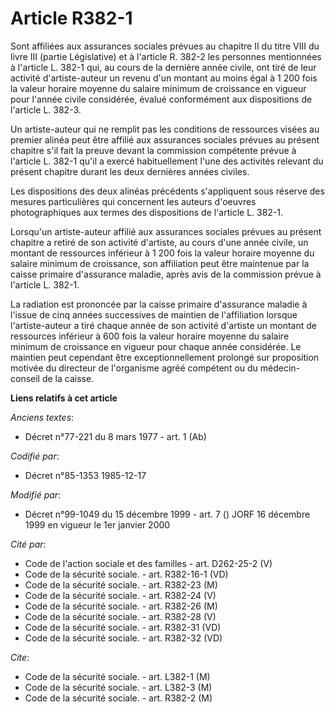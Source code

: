 # Article R382-1

Sont affiliées aux assurances sociales prévues au chapitre II du titre VIII du livre III (partie Législative) et à l'article
R. 382-2 les personnes mentionnées à l'article L. 382-1 qui, au cours de la dernière année civile, ont tiré de leur activité
d'artiste-auteur un revenu d'un montant au moins égal à 1 200 fois la valeur horaire moyenne du salaire minimum de croissance
en vigueur pour l'année civile considérée, évalué conformément aux dispositions de l'article L. 382-3.

Un artiste-auteur qui ne remplit pas les conditions de ressources visées au premier alinéa peut être affilié aux assurances
sociales prévues au présent chapitre s'il fait la preuve devant la commission compétente prévue à l'article L. 382-1 qu'il a
exercé habituellement l'une des activités relevant du présent chapitre durant les deux dernières années civiles.

Les dispositions des deux alinéas précédents s'appliquent sous réserve des mesures particulières qui concernent les auteurs
d'oeuvres photographiques aux termes des dispositions de l'article L. 382-1.

Lorsqu'un artiste-auteur affilié aux assurances sociales prévues au présent chapitre a retiré de son activité d'artiste, au
cours d'une année civile, un montant de ressources inférieur à 1 200 fois la valeur horaire moyenne du salaire minimum de
croissance, son affiliation peut être maintenue par la caisse primaire d'assurance maladie, après avis de la commission
prévue à l'article L. 382-1.

La radiation est prononcée par la caisse primaire d'assurance maladie à l'issue de cinq années successives de maintien de
l'affiliation lorsque l'artiste-auteur a tiré chaque année de son activité d'artiste un montant de ressources inférieur à 600
fois la valeur horaire moyenne du salaire minimum de croissance en vigueur pour chaque année considérée. Le maintien peut
cependant être exceptionnellement prolongé sur proposition motivée du directeur de l'organisme agréé compétent ou du médecin-
conseil de la caisse.

**Liens relatifs à cet article**

_Anciens textes_:

  - Décret n°77-221 du 8 mars 1977 - art. 1 (Ab)

_Codifié par_:

  - Décret n°85-1353 1985-12-17

_Modifié par_:

  - Décret n°99-1049 du 15 décembre 1999 - art. 7 () JORF 16 décembre 1999 en vigueur le 1er janvier 2000

_Cité par_:

  - Code de l'action sociale et des familles - art. D262-25-2 (V)
  - Code de la sécurité sociale. - art. R382-16-1 (VD)
  - Code de la sécurité sociale. - art. R382-23 (M)
  - Code de la sécurité sociale. - art. R382-24 (V)
  - Code de la sécurité sociale. - art. R382-26 (M)
  - Code de la sécurité sociale. - art. R382-28 (V)
  - Code de la sécurité sociale. - art. R382-31 (VD)
  - Code de la sécurité sociale. - art. R382-32 (VD)

_Cite_:

  - Code de la sécurité sociale. - art. L382-1 (M)
  - Code de la sécurité sociale. - art. L382-3 (M)
  - Code de la sécurité sociale. - art. R382-2 (M)
